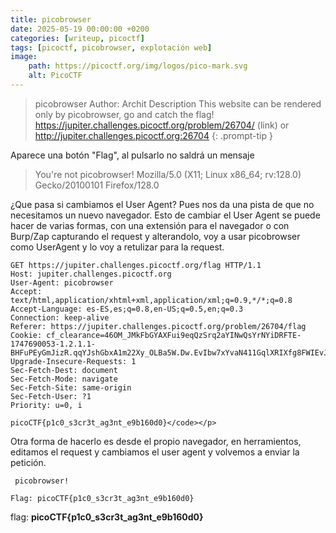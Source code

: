 ```yaml
---
title: picobrowser
date: 2025-05-19 00:00:00 +0200
categories: [writeup, picoctf]
tags: [picoctf, picobrowser, explotación web]     
image:
    path: https://picoctf.org/img/logos/pico-mark.svg
    alt: PicoCTF
---
```


>picobrowser
Author: Archit
Description
This website can be rendered only by picobrowser, go and catch the flag! https://jupiter.challenges.picoctf.org/problem/26704/ (link) or http://jupiter.challenges.picoctf.org:26704
{: .prompt-tip }

Aparece una botón "Flag", al pulsarlo  no saldrá un mensaje

>You're not picobrowser! Mozilla/5.0 (X11; Linux x86_64; rv:128.0) Gecko/20100101 Firefox/128.0 

¿Que pasa si cambiamos el User Agent? Pues nos da una pista de que no necesitamos un nuevo navegador. Esto de cambiar el User Agent
se puede hacer de varias formas, con una extensión para el navegador o con Burp/Zap capturando el request y alterandolo, voy a usar picobrowser como UserAgent y lo voy a retulizar para la request.

```
GET https://jupiter.challenges.picoctf.org/flag HTTP/1.1
Host: jupiter.challenges.picoctf.org
User-Agent: picobrowser
Accept: text/html,application/xhtml+xml,application/xml;q=0.9,*/*;q=0.8
Accept-Language: es-ES,es;q=0.8,en-US;q=0.5,en;q=0.3
Connection: keep-alive
Referer: https://jupiter.challenges.picoctf.org/problem/26704/flag
Cookie: cf_clearance=46OM_JMkFbGYAXFui9eqQzSrq2aYINwQsYrNYiDRFTE-1747690053-1.2.1.1-BHFuPEyGmJizR.qqYJshGbxA1m22Xy_OLBa5W.Dw.EvIbw7xYvaN411GqlXRIXfg8FWIEvJywFWWhwFaTbMj.Rx8gqwY2y95ly2TBazHDZrbdDJm5QZwfeKSA56fhodWn8eVJvrSzupf8wF631v2WIdiw9hGiIfIzNWJdYEnGsDv3RMKZWsyEjlW492Dob52PTkRdpAsaiXHg_Ah81_fT9xvkdWEmyB8fFBGuNhDmO1MIjEmV5pERWLb0YdkQ2hsgC8VPakmgC7tJNsdY4XxXXvdfbqO6E6NCGnlaoFaKgbzvFfGWeiIWm.PglLshYVbsRr1FcR1Ee5KJtUWkuo1WGLn_IaJkuDxzNzN1vk8Io0
Upgrade-Insecure-Requests: 1
Sec-Fetch-Dest: document
Sec-Fetch-Mode: navigate
Sec-Fetch-Site: same-origin
Sec-Fetch-User: ?1
Priority: u=0, i
```


```
picoCTF{p1c0_s3cr3t_ag3nt_e9b160d0}</code></p>
```

Otra forma de hacerlo es desde el propio navegador, en herramientos, editamos el request y cambiamos el user agent y volvemos a enviar la petición.

```
 picobrowser!

Flag: picoCTF{p1c0_s3cr3t_ag3nt_e9b160d0}

```

flag:  **picoCTF{p1c0_s3cr3t_ag3nt_e9b160d0}**